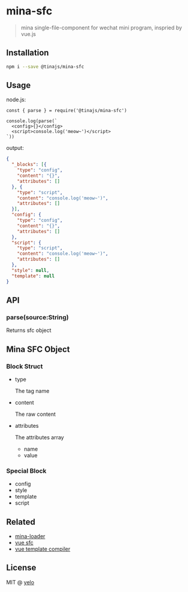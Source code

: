 # mina-sfc
> mina single-file-component for wechat mini program, inspried by vue.js

## Installation
```bash
npm i --save @tinajs/mina-sfc
```

## Usage

node.js:
```babel
const { parse } = require('@tinajs/mina-sfc')

console.log(parse(`
  <config>{}</config>
  <script>console.log('meow~')</script>
`))
```

output:
```json
{
  "_blocks": [{
    "type": "config",
    "content": "{}",
    "attributes": []
  }, {
    "type": "script",
    "content": "console.log('meow~')",
    "attributes": []
  }],
  "config": {
    "type": "config",
    "content": "{}",
    "attributes": []
  },
  "script": {
    "type": "script",
    "content": "console.log('meow~')",
    "attributes": []
  },
  "style": null,
  "template": null
}
```

## API
### parse(source:String)
Returns sfc object


## Mina SFC Object
### Block Struct
- type

  The tag name

- content

  The raw content

- attributes

  The attributes array

  - name
  - value

### Special Block
- config
- style
- template
- script

## Related
- [mina-loader](https://github.com/imyelo/mina-webpack/tree/master/packages/mina-loader)
- [vue sfc](https://github.com/vuejs/vue/blob/dev/src/sfc/parser.js)
- [vue template compiler](https://www.npmjs.com/package/vue-template-compiler)

## License
MIT @ [yelo](https://github.com/imyelo)
